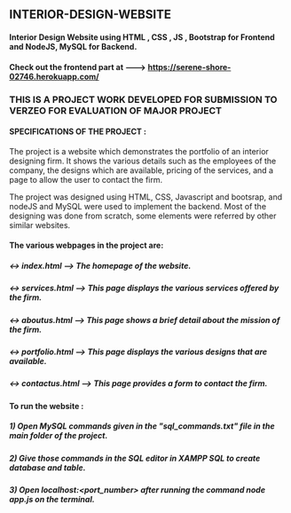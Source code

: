 ## INTERIOR-DESIGN-WEBSITE
#### Interior Design Website using HTML , CSS , JS , Bootstrap for Frontend and NodeJS, MySQL for Backend.

#### Check out the frontend part at ---> https://serene-shore-02746.herokuapp.com/


### THIS IS A PROJECT WORK DEVELOPED FOR SUBMISSION TO VERZEO FOR EVALUATION OF MAJOR PROJECT ###

#### SPECIFICATIONS OF THE PROJECT :

  The project is a website which demonstrates the portfolio of an interior designing firm. It shows the various details such as the employees of the company, the designs which are   available, pricing of the services, and a page to allow the user to contact the firm.

  The project was designed using HTML, CSS, Javascript and bootsrap, and nodeJS and MySQL were used to implement the backend. Most of the designing was done from scratch, some       elements were referred by other similar websites.

#### The various webpages in the project are: 

##### <-> index.html          -->  The homepage of the website.
##### <-> services.html       -->  This page displays the various services offered by the firm.
##### <-> aboutus.html        -->  This page shows a brief detail about the mission of the firm.
##### <-> portfolio.html      -->  This page displays the various designs that are available.
##### <-> contactus.html      -->  This page provides a form to contact the firm. 

#### To run the website :

 ##### 1) Open MySQL commands given in the "sql_commands.txt" file in the main folder of the project.
 ##### 2) Give those commands in the SQL editor in XAMPP SQL to create database and table.
 ##### 3) Open localhost:<port_number> after running the command node app.js on the terminal.
